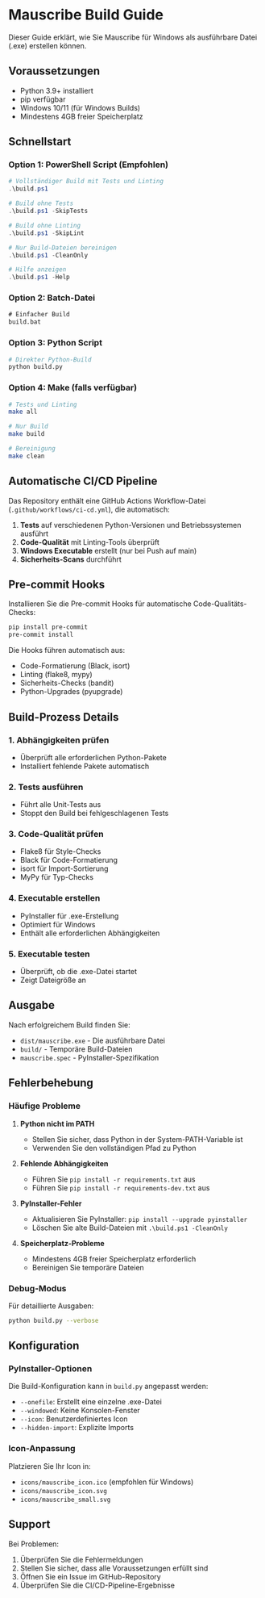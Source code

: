 # Mauscribe Build Guide

Dieser Guide erklärt, wie Sie Mauscribe für Windows als ausführbare Datei (.exe) erstellen können.

## Voraussetzungen

- Python 3.9+ installiert
- pip verfügbar
- Windows 10/11 (für Windows Builds)
- Mindestens 4GB freier Speicherplatz

## Schnellstart

### Option 1: PowerShell Script (Empfohlen)

```powershell
# Vollständiger Build mit Tests und Linting
.\build.ps1

# Build ohne Tests
.\build.ps1 -SkipTests

# Build ohne Linting
.\build.ps1 -SkipLint

# Nur Build-Dateien bereinigen
.\build.ps1 -CleanOnly

# Hilfe anzeigen
.\build.ps1 -Help
```

### Option 2: Batch-Datei

```cmd
# Einfacher Build
build.bat
```

### Option 3: Python Script

```bash
# Direkter Python-Build
python build.py
```

### Option 4: Make (falls verfügbar)

```bash
# Tests und Linting
make all

# Nur Build
make build

# Bereinigung
make clean
```

## Automatische CI/CD Pipeline

Das Repository enthält eine GitHub Actions Workflow-Datei (`.github/workflows/ci-cd.yml`), die automatisch:

1. **Tests** auf verschiedenen Python-Versionen und Betriebssystemen ausführt
2. **Code-Qualität** mit Linting-Tools überprüft
3. **Windows Executable** erstellt (nur bei Push auf main)
4. **Sicherheits-Scans** durchführt

## Pre-commit Hooks

Installieren Sie die Pre-commit Hooks für automatische Code-Qualitäts-Checks:

```bash
pip install pre-commit
pre-commit install
```

Die Hooks führen automatisch aus:
- Code-Formatierung (Black, isort)
- Linting (flake8, mypy)
- Sicherheits-Checks (bandit)
- Python-Upgrades (pyupgrade)

## Build-Prozess Details

### 1. Abhängigkeiten prüfen
- Überprüft alle erforderlichen Python-Pakete
- Installiert fehlende Pakete automatisch

### 2. Tests ausführen
- Führt alle Unit-Tests aus
- Stoppt den Build bei fehlgeschlagenen Tests

### 3. Code-Qualität prüfen
- Flake8 für Style-Checks
- Black für Code-Formatierung
- isort für Import-Sortierung
- MyPy für Typ-Checks

### 4. Executable erstellen
- PyInstaller für .exe-Erstellung
- Optimiert für Windows
- Enthält alle erforderlichen Abhängigkeiten

### 5. Executable testen
- Überprüft, ob die .exe-Datei startet
- Zeigt Dateigröße an

## Ausgabe

Nach erfolgreichem Build finden Sie:
- `dist/mauscribe.exe` - Die ausführbare Datei
- `build/` - Temporäre Build-Dateien
- `mauscribe.spec` - PyInstaller-Spezifikation

## Fehlerbehebung

### Häufige Probleme

1. **Python nicht im PATH**
   - Stellen Sie sicher, dass Python in der System-PATH-Variable ist
   - Verwenden Sie den vollständigen Pfad zu Python

2. **Fehlende Abhängigkeiten**
   - Führen Sie `pip install -r requirements.txt` aus
   - Führen Sie `pip install -r requirements-dev.txt` aus

3. **PyInstaller-Fehler**
   - Aktualisieren Sie PyInstaller: `pip install --upgrade pyinstaller`
   - Löschen Sie alte Build-Dateien mit `.\build.ps1 -CleanOnly`

4. **Speicherplatz-Probleme**
   - Mindestens 4GB freier Speicherplatz erforderlich
   - Bereinigen Sie temporäre Dateien

### Debug-Modus

Für detaillierte Ausgaben:

```bash
python build.py --verbose
```

## Konfiguration

### PyInstaller-Optionen

Die Build-Konfiguration kann in `build.py` angepasst werden:

- `--onefile`: Erstellt eine einzelne .exe-Datei
- `--windowed`: Keine Konsolen-Fenster
- `--icon`: Benutzerdefiniertes Icon
- `--hidden-import`: Explizite Imports

### Icon-Anpassung

Platzieren Sie Ihr Icon in:
- `icons/mauscribe_icon.ico` (empfohlen für Windows)
- `icons/mauscribe_icon.svg`
- `icons/mauscribe_small.svg`

## Support

Bei Problemen:
1. Überprüfen Sie die Fehlermeldungen
2. Stellen Sie sicher, dass alle Voraussetzungen erfüllt sind
3. Öffnen Sie ein Issue im GitHub-Repository
4. Überprüfen Sie die CI/CD-Pipeline-Ergebnisse
